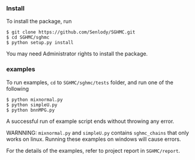 ### Install

To install the package, run

```
$ git clone https://github.com/Senlody/SGHMC.git
$ cd SGHMC/sghmc
$ python setup.py install
```

You may need Administrator rights to install the package.

### examples

To run examples, `cd` to `SGHMC/sghmc/tests` folder, and run one of the following

```
$ python mixnormal.py
$ python simpleU.py
$ python bnnMPG.py
```

A successful run of example script ends without throwing any error.

WARNNING: `mixnormal.py` and `simpleU.py` contains `sghmc_chains` that only works on linux. Running these examples on windows will cause errors.

For the details of the examples, refer to project report in `SGHMC/report`.
